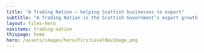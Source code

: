 ```yaml
---
title: "A Trading Nation – helping Scottish businesses to export"
subtitle: "A Trading Nation is the Scottish Government’s export growth plan. Find out what Scotland sells to different countries, where you could sell your products or services and get help to export."
layout: tiles-hero
navitems: trading-nation
thispage: home
hero: /assets/images/hero/FirstLevelNavImage.png
---
```

